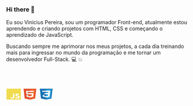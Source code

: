 ### Hi there 👋

Eu sou Vinicius Pereira, sou um programador Front-end, atualmente estou aprendendo e criando projetos com HTML, CSS e começando o aprendizado de JavaScript.

Buscando sempre me aprimorar nos meus projetos, a cada dia treinando mais para ingressar no mundo da programação e me tornar um desenvolvedor Full-Stack. :computer: :collision:


<br>
<br>

<div style="display: inline_block"><br>
  <img align="center" alt="vinicius-Js" height="30" width="40" src="https://raw.githubusercontent.com/devicons/devicon/master/icons/javascript/javascript-plain.svg">
  <img align="center" alt="vinicius-HTML" height="30" width="40" src="https://raw.githubusercontent.com/devicons/devicon/master/icons/html5/html5-original.svg">
  <img align="center" alt="vinicius-CSS" height="30" width="40" src="https://raw.githubusercontent.com/devicons/devicon/master/icons/css3/css3-original.svg">
 
</div>



